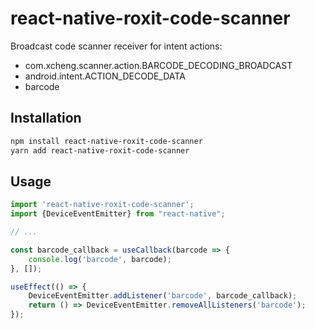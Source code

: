# react-native-roxit-code-scanner

Broadcast code scanner receiver for intent actions:

- com.xcheng.scanner.action.BARCODE_DECODING_BROADCAST
- android.intent.ACTION_DECODE_DATA
- barcode

## Installation

```sh
npm install react-native-roxit-code-scanner
yarn add react-native-roxit-code-scanner
```

## Usage

```js
import 'react-native-roxit-code-scanner';
import {DeviceEventEmitter} from "react-native";

// ...

const barcode_callback = useCallback(barcode => {
	console.log('barcode', barcode);
}, []);

useEffect(() => {
	DeviceEventEmitter.addListener('barcode', barcode_callback);
	return () => DeviceEventEmitter.removeAllListeners('barcode');
});
```

